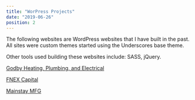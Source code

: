 ```yaml
---
title: "WorPress Projects"
date: "2019-06-26"
position: 2
---
```


The following websites are WordPress websites that I have built in the past. All sites were custom themes started using the Underscores base theme.

Other tools used building these websites include: SASS, jQuery.

[Godby Heating, Plumbing, and Electrical](https://godbyhpe.com/)

[FNEX Capital](http://fnexcapital.com/)

[Mainstay MFG](https://mainstaymfg.com/)
